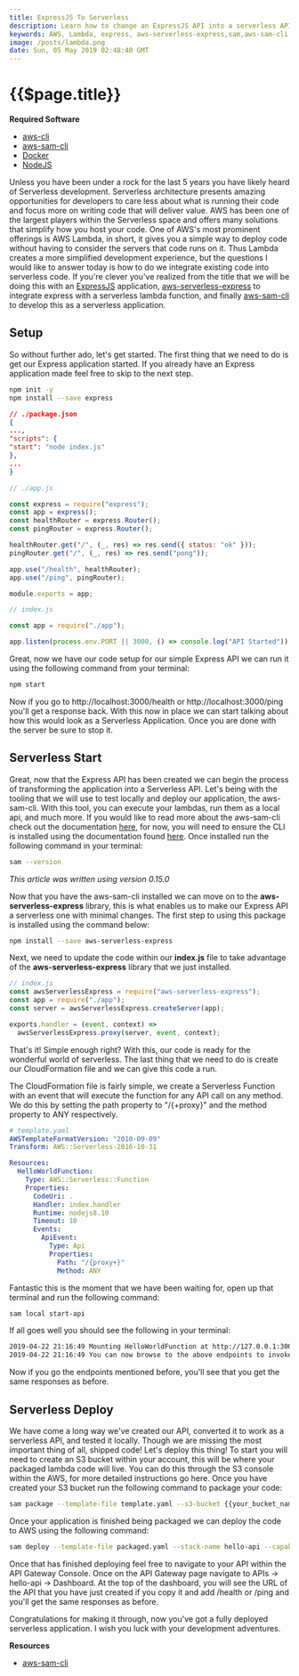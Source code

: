 ```yaml
---
title: ExpressJS To Serverless
description: Learn how to change an ExpressJS API into a serverless API with just a few tweaks.
keywords: AWS, Lambda, express, aws-serverless-express,sam,aws-sam-cli,sam-local,serverless,api, CloudFormation
image: /posts/lambda.png
date: Sun, 05 May 2019 02:48:40 GMT
---
```


# {{$page.title}}

**Required Software**

- [aws-cli](https://docs.aws.amazon.com/cli/latest/userguide/cli-chap-install.html)
- [aws-sam-cli](https://docs.aws.amazon.com/serverless-application-model/latest/developerguide/serverless-sam-cli-install.html)
- [Docker](https://www.docker.com/get-started)
- [NodeJS](https://nodejs.org/en/)

Unless you have been under a rock for the last 5 years you have likely heard of Serverless development. Serverless architecture presents amazing opportunities for developers to care less about what is running their code and focus more on writing code that will deliver value. AWS has been one of the largest players within the Serverless space and offers many solutions that simplify how you host your code. One of AWS's most prominent offerings is AWS Lambda, in short, it gives you a simple way to deploy code without having to consider the servers that code runs on it. Thus Lambda creates a more simplified development experience, but the questions I would like to answer today is how to do we integrate existing code into serverless code. If you're clever you've realized from the title that we will be doing this with an [ExpressJS](https://expressjs.com/) application, [aws-serverless-express](https://github.com/awslabs/aws-serverless-express) to integrate express with a serverless lambda function, and finally [aws-sam-cli](https://github.com/awslabs/aws-sam-cli) to develop this as a serverless application.

## Setup

So without further ado, let's get started. The first thing that we need to do is get our Express application started. If you already have an Express application made feel free to skip to the next step.

```bash
npm init -y
npm install --save express
```

```json
// ./package.json
{
...,
"scripts": {
"start": "node index.js"
},
...
}
```

```javascript
// ./app.js

const express = require("express");
const app = express();
const healthRouter = express.Router();
const pingRouter = express.Router();

healthRouter.get("/", (_, res) => res.send({ status: "ok" }));
pingRouter.get("/", (_, res) => res.send("pong"));

app.use("/health", healthRouter);
app.use("/ping", pingRouter);

module.exports = app;
```

```javascript
// index.js

const app = require("./app");

app.listen(process.env.PORT || 3000, () => console.log("API Started"));
```

Great, now we have our code setup for our simple Express API we can run it using the following command from your terminal:

```bash
npm start
```

Now if you go to http://localhost:3000/health or http://localhost:3000/ping you'll get a response back. With this now in place we can start talking about how this would look as a Serverless Application. Once you are done with the server be sure to stop it.

## Serverless Start

Great, now that the Express API has been created we can begin the process of transforming the application into a Serverless API. Let's being with the tooling that we will use to test locally and deploy our application, the aws-sam-cli. With this tool, you can execute your lambdas, run them as a local api, and much more. If you would like to read more about the aws-sam-cli check out the documentation [here](https://docs.aws.amazon.com/serverless-application-model/latest/developerguide/serverless-sam-cli-command-reference.html), for now, you will need to ensure the CLI is installed using the documentation found [here](https://docs.aws.amazon.com/serverless-application-model/latest/developerguide/serverless-sam-cli-install.html). Once installed run the following command in your terminal:

```bash
sam --version
```

_This article was written using version 0.15.0_

Now that you have the aws-sam-cli installed we can move on to the **aws-serverless-express** library, this is what enables us to make our Express API a serverless one with minimal changes. The first step to using this package is installed using the command below:

```bash
npm install --save aws-serverless-express
```

Next, we need to update the code within our **index.js** file to take advantage of the **aws-serverless-express** library that we just installed.

```javascript
// index.js
const awsServerlessExpress = require("aws-serverless-express");
const app = require("./app");
const server = awsServerlessExpress.createServer(app);

exports.handler = (event, context) =>
  awsServerlessExpress.proxy(server, event, context);
```

That's it! Simple enough right? With this, our code is ready for the wonderful world of serverless. The last thing that we need to do is create our CloudFormation file and we can give this code a run.

The CloudFormation file is fairly simple, we create a Serverless Function with an event that will execute the function for any API call on any method. We do this by setting the path property to "/{+proxy}" and the method property to ANY respectively.

```yml
# template.yaml
AWSTemplateFormatVersion: "2010-09-09"
Transform: AWS::Serverless-2016-10-31

Resources:
  HelloWorldFunction:
    Type: AWS::Serverless::Function
    Properties:
      CodeUri: .
      Handler: index.handler
      Runtime: nodejs8.10
      Timeout: 10
      Events:
        ApiEvent:
          Type: Api
          Properties:
            Path: "/{proxy+}"
            Method: ANY
```

Fantastic this is the moment that we have been waiting for, open up that terminal and run the following command:

```bash
sam local start-api
```

If all goes well you should see the following in your terminal:

```bash
2019-04-22 21:16:49 Mounting HelloWorldFunction at http://127.0.0.1:3000/{proxy+} [GET, DELETE, PUT, POST, HEAD, OPTIONS, PATCH]
2019-04-22 21:16:49 You can now browse to the above endpoints to invoke your functions. You do not need to restart/reload SAM CLI while working on your functions, changes will be reflected instantly/automatically. You only need to restart SAM CLI if you update your AWS SAM template
```

Now if you go the endpoints mentioned before, you'll see that you get the same responses as before.

## Serverless Deploy

We have come a long way we've created our API, converted it to work as a serverless API, and tested it locally. Though we are missing the most important thing of all, shipped code! Let's deploy this thing! To start you will need to create an S3 bucket within your account, this will be where your packaged lambda code will live. You can do this through the S3 console within the AWS, for more detailed instructions go here. Once you have created your S3 bucket run the following command to package your code:

```bash
sam package --template-file template.yaml --s3-bucket {{your_bucket_name}} --output-template-file packaged.yaml
```

Once your application is finished being packaged we can deploy the code to AWS using the following command:

```bash
sam deploy --template-file packaged.yaml --stack-name hello-api --capabilities CAPABILITY_IAM
```

Once that has finished deploying feel free to navigate to your API within the API Gateway Console. Once on the API Gateway page navigate to APIs -> hello-api -> Dashboard. At the top of the dashboard, you will see the URL of the API that you have just created if you copy it and add /health or /ping and you'll get the same responses as before.

Congratulations for making it through, now you've got a fully deployed serverless application. I wish you luck with your development adventures.

**Resources**

- [aws-sam-cli](https://docs.aws.amazon.com/cli/index.html)

<EmailSubscription />

<vue-disqus shortname="softwarewright" :identifier="$page.key" :url="$page.url" />